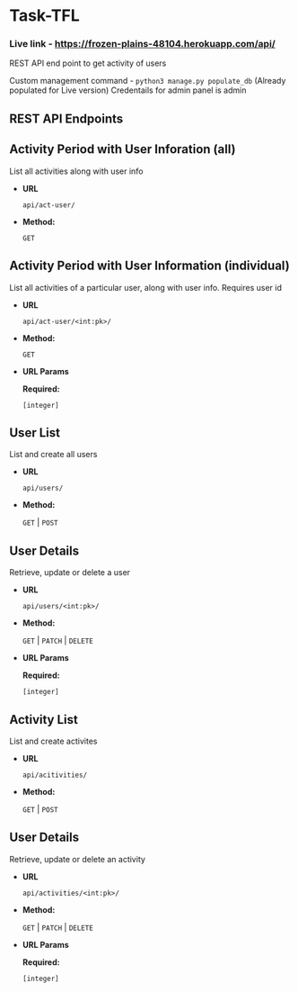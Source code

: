 # Task-TFL

### Live link - https://frozen-plains-48104.herokuapp.com/api/

REST API end point to get activity of users

Custom management command  - `python3 manage.py populate_db` (Already populated for Live version)
Credentails for admin panel is admin
## REST API Endpoints

## **Activity Period with User Inforation (all)**

List all activities along with user info

- **URL**

  `api/act-user/`

- **Method:**

  `GET`

## **Activity Period with User Information (individual)**

List all activities of a particular user, along with user info. Requires user id

- **URL**

  `api/act-user/<int:pk>/`

- **Method:**

  `GET`

- **URL Params**

  **Required:**

  `[integer]`

## **User List**

List and create all users

- **URL**

  `api/users/`

- **Method:**

  `GET` | `POST`

## **User Details**

Retrieve, update or delete a user

- **URL**

  `api/users/<int:pk>/`

- **Method:**

  `GET` | `PATCH` | `DELETE`

- **URL Params**

  **Required:**

  `[integer]`

## **Activity List**

List and create activites

- **URL**

  `api/acitivities/`

- **Method:**

  `GET` | `POST`

## **User Details**

Retrieve, update or delete an activity

- **URL**

  `api/activities/<int:pk>/`

- **Method:**

  `GET` | `PATCH` | `DELETE`

- **URL Params**

  **Required:**

  `[integer]`

